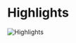 # Highlights
![Highlights](https://github.com/user-attachments/assets/7748c527-d876-45a7-8338-c5f46128b443)
